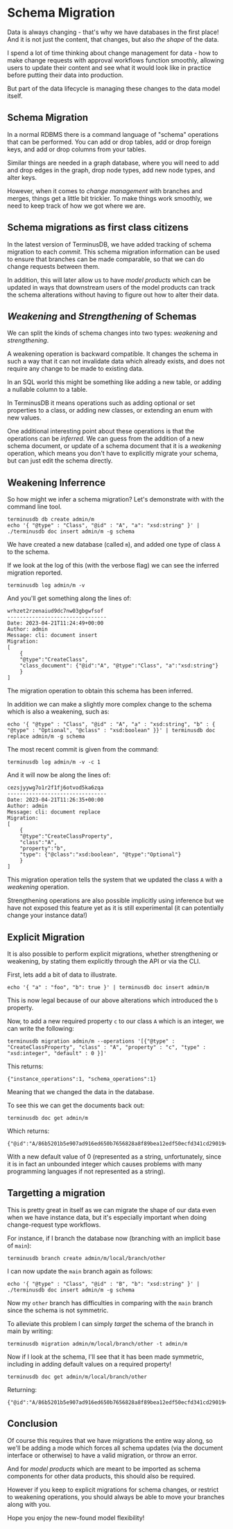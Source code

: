 # Schema Migration

Data is always changing - that's why we have databases in the first
place! And it is not just the content, that changes, but also *the
shape* of the data.

I spend a lot of time thinking about change management for data - how
to make change requests with approval workflows function smoothly,
allowing users to update their content and see what it would look like
in practice before putting their data into production.

But part of the data lifecycle is managing these changes to the data
model itself.

## Schema Migration

In a normal RDBMS there is a command language of "schema" operations
that can be performed. You can add or drop tables, add or drop foreign
keys, and add or drop columns from your tables.

Similar things are needed in a graph database, where you will need to
add and drop edges in the graph, drop node types, add new node types,
and alter keys.

However, when it comes to *change management* with branches and
merges, things get a little bit trickier. To make things work
smoothly, we need to keep track of how we got where we are.

## Schema migrations as first class citizens

In the latest version of TerminusDB, we have added tracking of schema
migration to each *commit*. This schema migration information can be
used to ensure that branches can be made comparable, so that we can do
change requests between them.

In addition, this will later allow us to have *model products* which
can be updated in ways that downstream users of the model products can
track the schema alterations without having to figure out how to alter
their data.

## *Weakening* and *Strengthening* of Schemas

We can split the kinds of schema changes into two types: *weakening*
and *strengthening*.

A weakening operation is backward compatible. It changes the schema in
such a way that it can not invalidate data which already exists, and
does not require any change to be made to existing data.

In an SQL world this might be something like adding a new table, or
adding a nullable column to a table.

In TerminusDB it means operations such as adding optional or set
properties to a class, or adding new classes, or extending an enum
with new values.

One additional interesting point about these operations is that the
operations can be *inferred*. We can guess from the addition of a new
schema document, or update of a schema document that it is a
*weakening* operation, which means you don't have to explicitly
migrate your schema, but can just edit the schema directly.

## Weakening Inferrence

So how might we infer a schema migration? Let's demonstrate with with
the command line tool.

```shell
terminusdb db create admin/m
echo '{ "@type" : "Class", "@id" : "A", "a": "xsd:string" }' | ./terminusdb doc insert admin/m -g schema
```

We have created a new database (called `m`), and added one type of
class `A` to the schema.

If we look at the log of this (with the verbose flag) we can see the
inferred migration reported.

```shell
terminusdb log admin/m -v
```

And you'll get something along the lines of:

```
wrhzet2rzenaiud9dc7nw03gbgwfsof
--------------------------------
Date: 2023-04-21T11:24:49+00:00
Author: admin
Message: cli: document insert
Migration:
[
    {
	"@type":"CreateClass",
	"class_document": {"@id":"A", "@type":"Class", "a":"xsd:string"}
    }
]
```

The migration operation to obtain this schema has been inferred.

In addition we can make a slightly more complex change to the schema
which is also a weakening, such as:

```shell
echo '{ "@type" : "Class", "@id" : "A", "a" : "xsd:string", "b" : { "@type" : "Optional", "@class" : "xsd:boolean" }}' | terminusdb doc replace admin/m -g schema
```

The most recent commit is given from the command:

```shell
terminusdb log admin/m -v -c 1
```

And it will now be along the lines of:

```
cezsjyywg7o1r2f1fj6otvod5ka6zqa
--------------------------------
Date: 2023-04-21T11:26:35+00:00
Author: admin
Message: cli: document replace
Migration:
[
    {
	"@type":"CreateClassProperty",
	"class":"A",
	"property":"b",
	"type": {"@class":"xsd:boolean", "@type":"Optional"}
    }
]
```

This migration operation tells the system that we updated the class
`A` with a *weakening* operation.

Strengthening operations are also possible implicitly using inference
but we have not exposed this feature yet as it is still experimental
(it can potentially change your instance data!)

## Explicit Migration

It is also possible to perform explicit migrations, whether
strengthening or weakening, by stating them explicitly through the API
or via the CLI.

First, lets add a bit of data to illustrate.

```shell
echo '{ "a" : "foo", "b": true }' | terminusdb doc insert admin/m
```

This is now legal because of our above alterations which introduced
the `b` property.

Now, to add a new required property `c` to our class `A` which is an
integer, we can write the following:

```shell
terminusdb migration admin/m --operations '[{"@type" : "CreateClassProperty", "class" : "A", "property" : "c", "type" : "xsd:integer", "default" : 0 }]'
```

This returns:

```
{"instance_operations":1, "schema_operations":1}
```

Meaning that we changed the data in the database.

To see this we can get the documents back out:

```shell
terminusdb doc get admin/m
```

Which returns:

```
{"@id":"A/86b5201b5e907ad916ed650b7656828a8f89bea12edf50ecfd341cd290194695","@type":"A","a":"foo","b":true,"c":"0"}
```

With a new default value of 0 (represented as a string, unfortunately,
since it is in fact an unbounded integer which causes problems with
many programming languages if not represented as a string).

## Targetting a migration

This is pretty great in itself as we can migrate the shape of our data
even when we have instance data, but it's especially important when
doing change-request type workflows.

For instance, if I branch the database now (branching with an implicit
base of `main`):

```shell
terminusdb branch create admin/m/local/branch/other
```

I can now update the `main` branch again as follows:

```shell
echo '{ "@type" : "Class", "@id" : "B", "b": "xsd:string" }' | ./terminusdb doc insert admin/m -g schema
```

Now my `other` branch has difficulties in comparing with the `main`
branch since the schema is not symmetric.

To alleviate this problem I can simply *target* the schema of the
branch in main by writing:

```shell
terminusdb migration admin/m/local/branch/other -t admin/m
```

Now if I look at the schema, I'll see that it has been made symmetric,
including in adding default values on a required property!

```shell
terminusdb doc get admin/m/local/branch/other
```

Returning:

```
{"@id":"A/86b5201b5e907ad916ed650b7656828a8f89bea12edf50ecfd341cd290194695","@type":"A","a":"foo","b":true,"c":"0"}
```

## Conclusion

Of course this requires that we have migrations the entire way along,
so we'll be adding a mode which forces all schema updates (via the
document interface or otherwise) to have a valid migration, or throw
an error.

And for *model products* which are meant to be imported as schema
components for other data products, this should also be required.

However if you keep to explicit migrations for schema changes, or
restrict to weakening operations, you should always be able to move
your branches along with you.

Hope you enjoy the new-found model flexibility!
